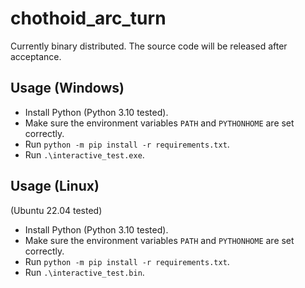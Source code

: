 # chothoid_arc_turn

Currently binary distributed. The source code will be released after acceptance.

## Usage (Windows)

- Install Python (Python 3.10 tested).
- Make sure the environment variables `PATH` and `PYTHONHOME` are set correctly.
- Run `python -m pip install -r requirements.txt`.
- Run `.\interactive_test.exe`.

## Usage (Linux)

(Ubuntu 22.04 tested)

- Install Python (Python 3.10 tested).
- Make sure the environment variables `PATH` and `PYTHONHOME` are set correctly.
- Run `python -m pip install -r requirements.txt`.
- Run `.\interactive_test.bin`.
